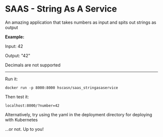# SAAS - String As A Service
An amazing application that takes numbers as input and spits out strings as output


**Example:**

Input: 42

Output: "42"

Decimals are not supported


---


Run it:

```docker run -p 8000:8000 hscasn/saas_stringasaservice```


Then test it:

```localhost:8000/?number=42```

Alternatively, try using the yaml in the deployment directory for deploying with Kubernetes

...or not. Up to you!

